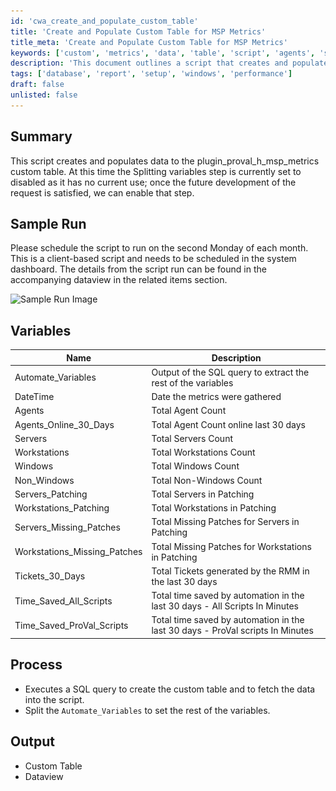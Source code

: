 ```yaml
---
id: 'cwa_create_and_populate_custom_table'
title: 'Create and Populate Custom Table for MSP Metrics'
title_meta: 'Create and Populate Custom Table for MSP Metrics'
keywords: ['custom', 'metrics', 'data', 'table', 'script', 'agents', 'servers', 'workstations', 'tickets', 'automation']
description: 'This document outlines a script that creates and populates data into the plugin_proval_h_msp_metrics custom table. It includes details on scheduling, variables used, the process of execution, and expected outputs, providing a comprehensive guide for implementation and monitoring of MSP metrics.'
tags: ['database', 'report', 'setup', 'windows', 'performance']
draft: false
unlisted: false
---
```

## Summary

This script creates and populates data to the plugin_proval_h_msp_metrics custom table. At this time the Splitting variables step is currently set to disabled as it has no current use; once the future development of the request is satisfied, we can enable that step.

## Sample Run

Please schedule the script to run on the second Monday of each month. This is a client-based script and needs to be scheduled in the system dashboard. The details from the script run can be found in the accompanying dataview in the related items section.

![Sample Run Image](..\..\..\static\img\MSP-Automation-Metrics---plugin_proval_h_msp_metrics\image_1.png)

## Variables

| Name                           | Description                                                       |
|--------------------------------|-------------------------------------------------------------------|
| Automate_Variables            | Output of the SQL query to extract the rest of the variables      |
| DateTime                      | Date the metrics were gathered                                    |
| Agents                        | Total Agent Count                                                |
| Agents_Online_30_Days        | Total Agent Count online last 30 days                            |
| Servers                       | Total Servers Count                                              |
| Workstations                  | Total Workstations Count                                         |
| Windows                       | Total Windows Count                                              |
| Non_Windows                   | Total Non-Windows Count                                          |
| Servers_Patching              | Total Servers in Patching                                        |
| Workstations_Patching         | Total Workstations in Patching                                   |
| Servers_Missing_Patches       | Total Missing Patches for Servers in Patching                    |
| Workstations_Missing_Patches   | Total Missing Patches for Workstations in Patching               |
| Tickets_30_Days               | Total Tickets generated by the RMM in the last 30 days          |
| Time_Saved_All_Scripts       | Total time saved by automation in the last 30 days - All Scripts In Minutes |
| Time_Saved_ProVal_Scripts    | Total time saved by automation in the last 30 days - ProVal scripts In Minutes |

## Process

- Executes a SQL query to create the custom table and to fetch the data into the script. 
- Split the `Automate_Variables` to set the rest of the variables. 

## Output

- Custom Table
- Dataview



